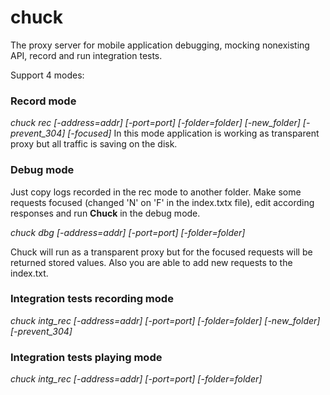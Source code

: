 # chuck

The proxy server for mobile application debugging, mocking nonexisting API, record and run integration tests.

Support 4 modes:

### Record mode

*chuck rec [-address=addr] [-port=port] [-folder=folder] [-new_folder] [-prevent_304] [-focused]*
In this mode application is working as transparent proxy but all traffic is saving on the disk.

### Debug mode

Just copy logs recorded in the rec mode to another folder. Make some requests focused (changed 'N' on 'F' in the index.txtx file), edit according responses and run **Chuck** in the debug mode.

*chuck dbg [-address=addr] [-port=port] [-folder=folder]*

Chuck will run as a transparent proxy but for the focused requests will be returned stored values. Also you are able to add new requests to the index.txt.

### Integration tests recording mode

*chuck intg_rec [-address=addr] [-port=port] [-folder=folder] [-new_folder] [-prevent_304]*

### Integration tests playing mode

*chuck intg_rec [-address=addr] [-port=port] [-folder=folder]*

